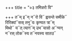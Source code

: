 +++
title = "०३ तमिन्नरो वि"

+++
त᳓म् इ᳓न् न᳓रो वि᳓ ह्वयन्ते समीके᳓  
रिरिक्वां᳓सस् तनु᳓वः कृण्वत त्रा᳓म्  
मिथो᳓ य᳓त् त्याग᳓म् उभ᳓यासो अ᳓ग्मन्  
न᳓रस् तोक᳓स्य त᳓नयस्य सातउ᳓